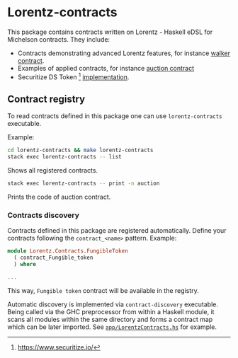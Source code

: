 # Lorentz-contracts

This package contains contracts written on Lorentz - Haskell eDSL for Michelson
contracts.
They include:

* Contracts demonstrating advanced Lorentz features, for instance
[walker contract](src/Lorentz/Contracts/Walker.hs).
* Examples of applied contracts, for instance
[auction contract](src/Lorentz/Contracts/Auction.hs)
* Securitize DS Token [^1] [implementation](src/Lorentz/Contracts/DSProtocol.hs).

[^1]: https://www.securitize.io/

## Contract registry

To read contracts defined in this package one can use `lorentz-contracts` executable.

Example:
```sh
cd lorentz-contracts && make lorentz-contracts
stack exec lorentz-contracts -- list
```
Shows all registered contracts.

```sh
stack exec lorentz-contracts -- print -n auction
```
Prints the code of auction contract.

### Contracts discovery

Contracts defined in this package are registered automatically.
Define your contracts following the `contract_<name>` pattern. Example:
```hs
module Lorentz.Contracts.FungibleToken
  ( contract_Fungible_token
  ) where

...
```
This way, `Fungible token` contract will be available in the registry.

Automatic discovery is implemented via `contract-discovery` executable.
Being called via the GHC preprocessor from within a Haskell module,
it scans all modules within the same directory and forms a contract map which can
be later imported. See [`app/LorentzContracts.hs`](app/LorentzContracts.hs) for example.
